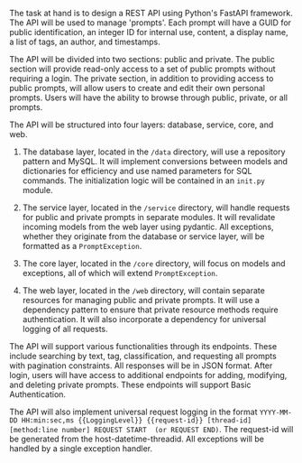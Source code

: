 The task at hand is to design a REST API using Python's FastAPI framework. The API will be used to manage 'prompts'.
Each prompt will have a GUID for public identification, an integer ID for internal use, content, a display name, a list
of tags, an author, and timestamps.

The API will be divided into two sections: public and private. The public section will provide read-only access to a set
of public prompts without requiring a login. The private section, in addition to providing access to public prompts,
will allow users to create and edit their own personal prompts. Users will have the ability to browse through public,
private, or all prompts.

The API will be structured into four layers: database, service, core, and web.

1. The database layer, located in the `/data` directory, will use a repository pattern and MySQL. It will implement
   conversions between models and dictionaries for efficiency and use named parameters for SQL commands. The
   initialization logic will be contained in an `init.py` module.

2. The service layer, located in the `/service` directory, will handle requests for public and private prompts in
   separate modules. It will revalidate incoming models from the web layer using pydantic. All exceptions, whether they
   originate from the database or service layer, will be formatted as a `PromptException`.

3. The core layer, located in the `/core` directory, will focus on models and exceptions, all of which will
   extend `PromptException`.

4. The web layer, located in the `/web` directory, will contain separate resources for managing public and private
   prompts. It will use a dependency pattern to ensure that private resource methods require authentication. It will
   also incorporate a dependency for universal logging of all requests.

The API will support various functionalities through its endpoints. These include searching by text, tag,
classification, and requesting all prompts with pagination constraints. All responses will be in JSON format. After
login, users will have access to additional endpoints for adding, modifying, and deleting private prompts. These
endpoints will support Basic Authentication.

The API will also implement universal request logging in the
format `YYYY-MM-DD HH:min:sec,ms {{LoggingLevel}} {{request-id}} [thread-id] [method:line number] REQUEST START  (or REQUEST END)`.
The request-id will be generated from the host-datetime-threadid. All exceptions will be handled by a single exception
handler.
